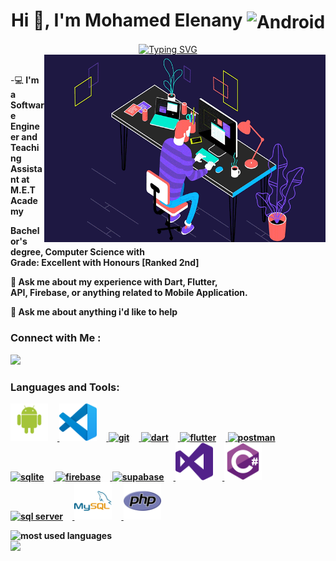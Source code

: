<h1 align="center">Hi 👋, I'm Mohamed Elenany  <img align="center" alt="Android" width="55" src="https://media.giphy.com/media/Y4bzv6DYbYzy8jDnoW/giphy.gif" /></h1>
<!-- Typing SVG by DenverCoder1 - https://github.com/DenverCoder1/readme-typing-svg -->
<div align="center">
  <!-- Typing SVG by DenverCoder1 - https://github.com/DenverCoder1/readme-typing-svg -->
  <a href="https://git.io/typing-svg">
    <img src="https://readme-typing-svg.demolab.com?font=Fira+Code&weight=500&pause=1000&center=true&width=435&lines=Mobile+Application+Developer;Always+Learing+new+Things" alt="Typing SVG" />
  </a>
</div>
<img align="right" alt="GIF" src="https://github.com/MohamedAEleanany/MohamedAEleanany/blob/main/237114644-48722957-1074-4ec5-ae1a-416a1e9130ec.gif" width="450" height="300" />

<br>
<div align="left">
  <p>-💻<b> I'm a Software Engineer and<br> Teaching Assistant at M.E.T Academy<b></p>
     <p>Bachelor's degree, Computer Science with <br>Grade: <b>Excellent with Honours [Ranked 2nd]<b></p>
  <p>💬 Ask me about my experience with Dart, Flutter, <br>API, Firebase, or anything related to Mobile Application.</p>
   
  💬 Ask me about <b>anything i'd like to help</b>
</div>






### Connect with Me :

<a href="https://www.linkedin.com/in/mohamedaelenany/" target="_blank"><img src="https://img.shields.io/badge/-Mohamed%20Elenany-0077B5?style=for-the-badge&logo=Linkedin&logoColor=white"/></a>

<h3 align="left">Languages and Tools:</h3>

<p align="left"> 
  <!-- Android -->
  <a href="https://developer.android.com" target="_blank" rel="noreferrer"> 
    <img src="https://raw.githubusercontent.com/devicons/devicon/master/icons/android/android-original-wordmark.svg" alt="android" width="60" height="60" style="margin-right: 15px;"/> 
  </a> 
  <!-- VS Code -->
  <a href="https://code.visualstudio.com/" target="_blank" rel="noreferrer"> 
    <img src="https://raw.githubusercontent.com/devicons/devicon/master/icons/vscode/vscode-original.svg" alt="vscode" width="60" height="60" style="margin-right: 15px;"/> 
  </a>
  <!-- Git -->
  <a href="https://git-scm.com/" target="_blank" rel="noreferrer"> 
    <img src="https://www.vectorlogo.zone/logos/git-scm/git-scm-icon.svg" alt="git" width="60" height="60" style="margin-right: 15px;"/> 
  </a>
  <!-- Dart -->
  <a href="https://dart.dev" target="_blank" rel="noreferrer"> 
    <img src="https://www.vectorlogo.zone/logos/dartlang/dartlang-icon.svg" alt="dart" width="60" height="60" style="margin-right: 15px;"/> 
  </a>
  <!-- Flutter -->
  <a href="https://flutter.dev" target="_blank" rel="noreferrer"> 
    <img src="https://www.vectorlogo.zone/logos/flutterio/flutterio-icon.svg" alt="flutter" width="60" height="60" style="margin-right: 15px;"/> 
  </a>
  <!-- Postman -->
  <a href="https://postman.com" target="_blank" rel="noreferrer"> 
    <img src="https://www.vectorlogo.zone/logos/getpostman/getpostman-icon.svg" alt="postman" width="60" height="60" style="margin-right: 15px;"/> 
  </a>
  <!-- SQLite -->
  <a href="https://www.sqlite.org/" target="_blank" rel="noreferrer"> 
    <img src="https://www.vectorlogo.zone/logos/sqlite/sqlite-icon.svg" alt="sqlite" width="60" height="60" style="margin-right: 15px;"/> 
  </a>
  <!-- Firebase -->
  <a href="https://firebase.google.com/" target="_blank" rel="noreferrer"> 
    <img src="https://www.vectorlogo.zone/logos/firebase/firebase-icon.svg" alt="firebase" width="60" height="60" style="margin-right: 15px;"/> 
  </a>
  <!-- Supabase -->
  <a href="https://supabase.com/" target="_blank" rel="noreferrer"> 
    <img src="https://www.vectorlogo.zone/logos/supabase/supabase-icon.svg" alt="supabase" width="60" height="60" style="margin-right: 15px;"/> 
  </a>
  <!-- Visual Studio -->
  <a href="https://visualstudio.microsoft.com/" target="_blank" rel="noreferrer"> 
    <img src="https://raw.githubusercontent.com/devicons/devicon/master/icons/visualstudio/visualstudio-plain.svg" alt="visualstudio" width="60" height="60" style="margin-right: 15px;"/> 
  </a>
  <!-- C# -->
  <a href="https://learn.microsoft.com/en-us/dotnet/csharp/" target="_blank" rel="noreferrer"> 
    <img src="https://raw.githubusercontent.com/devicons/devicon/master/icons/csharp/csharp-original.svg" alt="csharp" width="60" height="60" style="margin-right: 15px;"/> 
  </a>
  <!-- SQL Server -->
  <a href="https://www.microsoft.com/en-us/sql-server" target="_blank" rel="noreferrer"> 
    <img src="https://www.svgrepo.com/show/303229/microsoft-sql-server-logo.svg" alt="sql server" width="60" height="60" style="margin-right: 15px;"/> 
  </a>
  <!-- MySQL -->
  <a href="https://www.mysql.com/" target="_blank" rel="noreferrer"> 
    <img src="https://raw.githubusercontent.com/devicons/devicon/master/icons/mysql/mysql-original-wordmark.svg" alt="mysql" width="60" height="60" style="margin-right: 15px;"/> 
  </a>
  <!-- PHP -->
  <a href="https://www.php.net/" target="_blank" rel="noreferrer"> 
    <img src="https://raw.githubusercontent.com/devicons/devicon/master/icons/php/php-original.svg" alt="php" width="60" height="60" style="margin-right: 15px;"/> 
  </a>
</p>








<img align="left" src="https://github-readme-stats.vercel.app/api/top-langs?username=yousefdergham&show_icons=true&locale=en&layout=compact&theme=radical" alt="most used languages" />
<br>
<a href="https://komarev.com/ghpvc/?username=yousefdergham&style=for-the-badge">
    <img src="https://komarev.com/ghpvc/?username=yousefdergham&style=for-the-badge">
</a>
